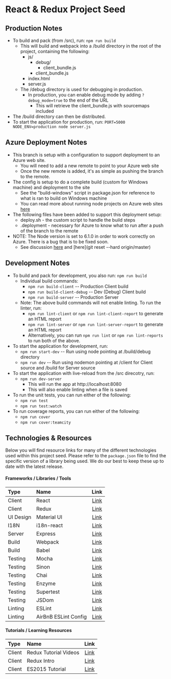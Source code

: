 # React & Redux Project Seed

## Production Notes
* To build and pack (from /src), run: ```npm run build```
  * This will build and webpack into a /build directory in the root of the project, containing the following:
    * js/
      * debug/
        * client_bundle.js
      * client_bundle.js
    * index.html
    * server.js
  * The /debug directory is used for debugging in production.
    * In production, you can enable debug mode by adding ```?debug_mode=true``` to the end of the URL
      * This will retrieve the client_bundle.js with sourcemaps included
* The /build directory can then be distributed.
* To start the application for production, run: ```PORT=5000 NODE_ENV=production node server.js```

## Azure Deployment Notes
* This branch is setup with a configuration to support deployment to an Azure web site.
  * You will need to add a new remote to point to your Azure web site
  * Once the new remote is added, it's as simple as pushing the branch to the remote.
* The config is setup to do a complete build (custom for Windows machine) and deployment to the site
  * See the "build-windows" script in package.json for reference to what is ran to build on Windows machine
  * You can read more about running node projects on Azure web sites [here](https://azure.microsoft.com/en-us/documentation/articles/app-service-web-nodejs-get-started/#prereq)
* The following files have been added to support this deployment setup:
  * deploy.sh - the custom script to handle the build steps
  * .deployment - necessary for Azure to know what to run after a push of the branch to the remote
* NOTE: The Node version is set to 6.1.0 in order to work correctly on Azure. There is a bug that is to be fixed soon.
  * See discussion [here](https://github.com/nodejs/node/issues/7175) and [here](git reset --hard origin/master)

## Development Notes
* To build and pack for development, you also run: ```npm run build```
  * Individual build commands:
    * ```npm run build-client``` -- Production Client build
    * ```npm run build-client-debug``` -- Dev (Debug) Client build
    * ```npm run build-server``` -- Production Server
  * Note: The above build commands will not enable linting. To run the linter, run:
    * ```npm run lint-client``` or ```npm run lint-client-report``` to generate an HTML report
    * ```npm run lint-server``` or ```npm run lint-server-report``` to generate an HTML report
    * Alternatively, you can run ```npm run lint``` or ```npm run lint-reports``` to run both of the above.
* To start the application for development, run:
  * ```npm run start-dev``` -- Run using node pointing at /build/debug directory
  * ```npm run dev``` -- Run using nodemon pointing at /client for Client source and /build for Server source
* To start the application with live-reload from the /src direcotry, run:
  * ```npm run dev-server```
    * This will run the app at http://localhost:8080
    * This will also enable linting when a file is saved
* To run the unit tests, you can run either of the following:
  * ```npm run test```
  * ```npm run test:watch```
* To run coverage reports, you can run either of the following:
  * ```npm run cover```
  * ```npm run cover:teamcity```

## Technologies & Resources
Below you will find resource links for many of the different technologies used within this project seed. Please refer to the ```package.json``` file to find the specific version of a library being used. We do our best to keep these up to date with the latest release.

#### Frameworks / Libraries / Tools
|Type            | Name                    | Link                                                          |
|:---------------|:------------------------|:-------------------------------------------------------------:|
| Client         | React                   | [Link](https://facebook.github.io/react/)                     |
| Client         | Redux                   | [Link](http://redux.js.org/)                                  |
| UI Design      | Material UI             | [Link](http://www.material-ui.com/#/)                         |
| I18N           | i18n-react              | [Link](https://github.com/alexdrel/i18n-react)                |
| Server         | Express                 | [Link](https://expressjs.com/)                                |
| Build          | Webpack                 | [Link](https://webpack.github.io/)                            |
| Build          | Babel                   | [Link](https://babeljs.io/)                                   |
| Testing        | Mocha                   | [Link](https://mochajs.org/)                                  |
| Testing        | Sinon                   | [Link](http://sinonjs.org/)                                   |
| Testing        | Chai                    | [Link](http://chaijs.com/api/bdd/)                            |
| Testing        | Enzyme                  | [Link](http://airbnb.io/enzyme/index.html)                    |
| Testing        | Supertest               | [Link](https://github.com/visionmedia/supertest)              |
| Testing        | JSDom                   | [Link](https://github.com/tmpvar/jsdom)                       |
| Linting        | ESLint                  | [Link](http://eslint.org/)                                    |
| Linting        | AirBnB ESLint Config    | [Link](https://github.com/airbnb/javascript)                  |

#### Tutorials / Learning Resources
|Type            | Name                    | Link                                                                         |
|:---------------|:------------------------|:----------------------------------------------------------------------------:|
| Client         | Redux Tutorial Videos   | [Link](https://egghead.io/courses/getting-started-with-redux)                |
| Client         | Redux Intro             | [Link](https://www.codementor.io/reactjs/tutorial/intro-to-react-redux-pros) |
| Client         | ES2015 Tutorial         | [Link](https://babeljs.io/docs/learn-es2015/)                                |
